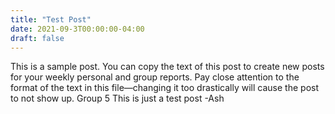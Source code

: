 ```yaml
---
title: "Test Post"
date: 2021-09-3T00:00:00-04:00
draft: false
---
```


This is a sample post. You can copy the text of this post to create new posts for your weekly personal and group reports. Pay close attention to the format of the text in this file—changing it too drastically will cause the post to not show up.
Group 5
This is just a test post -Ash
